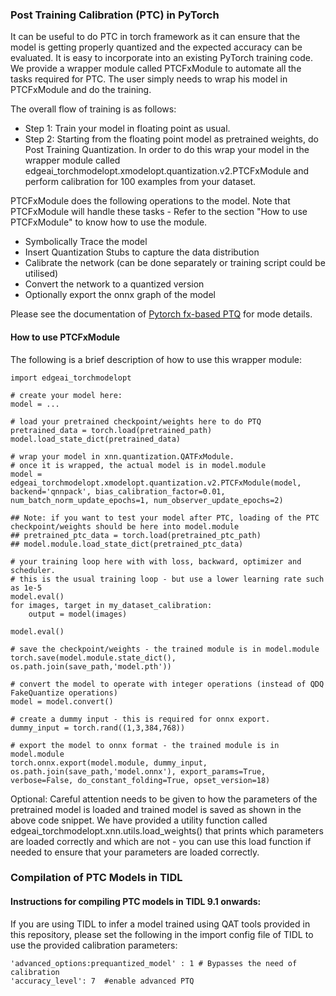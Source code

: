 ### Post Training Calibration (PTC) in PyTorch

It can be useful to do PTC in torch framework as it can ensure that the model is getting properly quantized and the expected accuracy can be evaluated. It is easy to incorporate into an existing PyTorch training code. We provide a wrapper module called PTCFxModule to automate all the tasks required for PTC. The user simply needs to wrap his model in PTCFxModule and do the training.

The overall flow of training is as follows:<br>
- Step 1: Train your model in floating point as usual.<br>
- Step 2: Starting from the floating point model as pretrained weights, do Post Training Quantization. In order to do this wrap your model in the wrapper module called  edgeai_torchmodelopt.xmodelopt.quantization.v2.PTCFxModule and perform calibration for 100 examples from your dataset.<br>

PTCFxModule does the following operations to the model. Note that PTCFxModule will handle these tasks - Refer to the section "How to use  PTCFxModule" to know how to use the module.<br>
- Symbolically Trace the model
- Insert Quantization Stubs to capture the data distribution
- Calibrate the network (can be done separately or training script could be utilised)
- Convert the network to a quantized version
- Optionally export the onnx graph of the model


Please see the documentation of [Pytorch fx-based PTQ](https://pytorch.org/tutorials/prototype/fx_graph_mode_ptq_static.html) for mode details.


#### How to use  PTCFxModule
The following is a brief description of how to use this wrapper module:
```
import edgeai_torchmodelopt

# create your model here:
model = ...

# load your pretrained checkpoint/weights here to do PTQ
pretrained_data = torch.load(pretrained_path)
model.load_state_dict(pretrained_data)

# wrap your model in xnn.quantization.QATFxModule. 
# once it is wrapped, the actual model is in model.module
model = edgeai_torchmodelopt.xmodelopt.quantization.v2.PTCFxModule(model, backend='qnnpack', bias_calibration_factor=0.01, num_batch_norm_update_epochs=1, num_observer_update_epochs=2)

## Note: if you want to test your model after PTC, loading of the PTC checkpoint/weights should be here into model.module
## pretrained_ptc_data = torch.load(pretrained_ptc_path)
## model.module.load_state_dict(pretrained_ptc_data)

# your training loop here with with loss, backward, optimizer and scheduler. 
# this is the usual training loop - but use a lower learning rate such as 1e-5
model.eval()
for images, target in my_dataset_calibration:
    output = model(images)

model.eval()

# save the checkpoint/weights - the trained module is in model.module
torch.save(model.module.state_dict(), os.path.join(save_path,'model.pth'))

# convert the model to operate with integer operations (instead of QDQ FakeQuantize operations)
model = model.convert()

# create a dummy input - this is required for onnx export.
dummy_input = torch.rand((1,3,384,768))

# export the model to onnx format - the trained module is in model.module
torch.onnx.export(model.module, dummy_input, os.path.join(save_path,'model.onnx'), export_params=True, verbose=False, do_constant_folding=True, opset_version=18)
```

Optional: Careful attention needs to be given to how the parameters of the pretrained model is loaded and trained model is saved as shown in the above code snippet. We have provided a utility function called edgeai_torchmodelopt.xnn.utils.load_weights() that prints which parameters are loaded correctly and which are not - you can use this load function if needed to ensure that your parameters are loaded correctly.


### Compilation of PTC Models in TIDL

#### Instructions for compiling PTC models in TIDL 9.1 onwards:

If you are using TIDL to infer a model trained using QAT tools provided in this repository, please set the following in the import config file of TIDL to use the provided calibration parameters: <br>
```
'advanced_options:prequantized_model' : 1 # Bypasses the need of calibration
'accuracy_level': 7  #enable advanced PTQ
```


